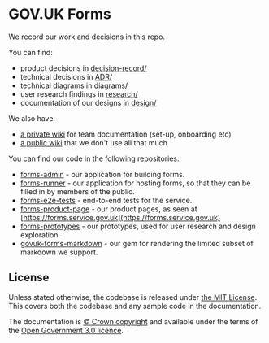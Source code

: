 # GOV.UK Forms

We record our work and decisions in this repo.

You can find:

- product decisions in [decision-record/](decision-record/)
- technical decisions in [ADR/](ADR)
- technical diagrams in [diagrams/](diagrams/)
- user research findings in [research/](research/)
- documentation of our designs in [design/](design/)

We also have:
- [a private wiki](https://github.com/alphagov/forms-team/wiki) for team documentation (set-up, onboarding etc)
- [a public wiki](https://github.com/alphagov/forms/wiki) that we don't use all that much

You can find our code in the following repositories:
- [forms-admin](https://github.com/alphagov/forms-admin) - our application for building forms.
- [forms-runner](https://github.com/alphagov/forms-runner) - our application for hosting forms, so that they can be filled in by members of the public.
- [forms-e2e-tests](https://github.com/alphagov/forms-e2e-tests) - end-to-end tests for the service.
- [forms-product-page](https://github.com/alphagov/forms-product-page) - our product pages, as seen at [https://forms.service.gov.uk](https://forms.service.gov.uk)
- [forms-prototypes](https://github.com/alphagov/forms-prototypes) - our prototypes, used for user research and design exploration.
- [govuk-forms-markdown](https://github.com/alphagov/govuk-forms-markdown) - our gem for rendering the limited subset of markdown we support.

## License

Unless stated otherwise, the codebase is released under [the MIT License](LICENCE). This covers both the codebase and any sample code in the documentation.

The documentation is [© Crown copyright](https://www.nationalarchives.gov.uk/information-management/re-using-public-sector-information/uk-government-licensing-framework/crown-copyright/) and available under the terms of the [Open Government 3.0 licence](https://www.nationalarchives.gov.uk/doc/open-government-licence/version/3/).
